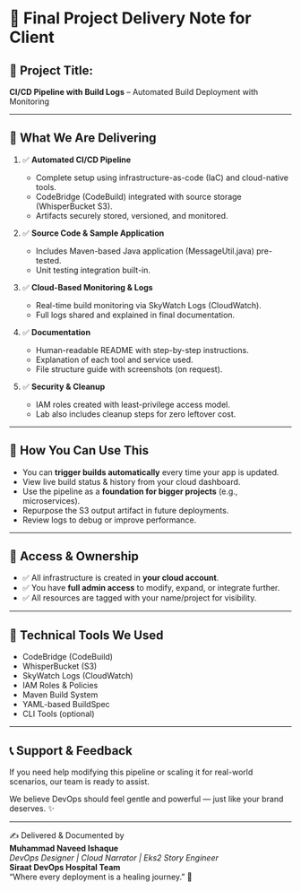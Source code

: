 # 🧾 Final Project Delivery Note for Client

## 📌 Project Title:
**CI/CD Pipeline with Build Logs** – Automated Build Deployment with Monitoring

---

## 🎁 What We Are Delivering

1. ✅ **Automated CI/CD Pipeline**
   - Complete setup using infrastructure-as-code (IaC) and cloud-native tools.
   - CodeBridge (CodeBuild) integrated with source storage (WhisperBucket S3).
   - Artifacts securely stored, versioned, and monitored.

2. ✅ **Source Code & Sample Application**
   - Includes Maven-based Java application (MessageUtil.java) pre-tested.
   - Unit testing integration built-in.

3. ✅ **Cloud-Based Monitoring & Logs**
   - Real-time build monitoring via SkyWatch Logs (CloudWatch).
   - Full logs shared and explained in final documentation.

4. ✅ **Documentation**
   - Human-readable README with step-by-step instructions.
   - Explanation of each tool and service used.
   - File structure guide with screenshots (on request).

5. ✅ **Security & Cleanup**
   - IAM roles created with least-privilege access model.
   - Lab also includes cleanup steps for zero leftover cost.

---

## 🧠 How You Can Use This

- You can **trigger builds automatically** every time your app is updated.
- View live build status & history from your cloud dashboard.
- Use the pipeline as a **foundation for bigger projects** (e.g., microservices).
- Repurpose the S3 output artifact in future deployments.
- Review logs to debug or improve performance.

---

## 🔐 Access & Ownership

- ✅ All infrastructure is created in **your cloud account**.
- ✅ You have **full admin access** to modify, expand, or integrate further.
- ✅ All resources are tagged with your name/project for visibility.

---

## 🧰 Technical Tools We Used

- CodeBridge (CodeBuild)
- WhisperBucket (S3)
- SkyWatch Logs (CloudWatch)
- IAM Roles & Policies
- Maven Build System
- YAML-based BuildSpec
- CLI Tools (optional)

---

## 📞 Support & Feedback

If you need help modifying this pipeline or scaling it for real-world scenarios, our team is ready to assist.

We believe DevOps should feel gentle and powerful — just like your brand deserves. ✨

---

✍️ Delivered & Documented by  
**Muhammad Naveed Ishaque**  
_DevOps Designer | Cloud Narrator | Eks2 Story Engineer_  
**Siraat DevOps Hospital Team**  
“Where every deployment is a healing journey.” 🌱
